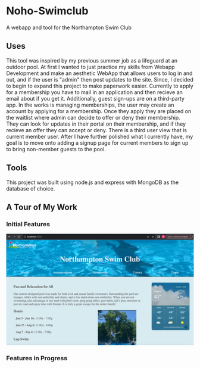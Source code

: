 # Noho-Swimclub
A webapp and tool for the Northampton Swim Club

## Uses
This tool was inspired by my previous summer job as a lifeguard at an outdoor pool. At first I wanted to just practice my skills from Webapp Development and make an aesthetic WebApp that allows users to log in and out, and if the user is "admin" then post updates to the site. Since, I decided to begin to expand this project to make paperwork easier. Currently to apply for a membership you have to mail in an application and then recieve an email about if you get it. Additionally, guest sign-ups are on a third-party app. In the works is managing memberships, the user may create an account by applying for a membership. Once they apply they are placed on the waitlist where admin can decide to offer or deny their membership. They can look for updates in their portal on their membership, and if they recieve an offer they can accept or deny. There is a third user view that is current member user. After I have further polished what I currently have, my goal is to move onto adding a signup page for current members to sign up to bring non-member guests to the pool. 

## Tools
This project was built using node.js and express with MongoDB as the database of choice. 

## A Tour of My Work

### Initial Features

![Screenshot of first open](scImages/HomePage1.png)

### Features in Progress
